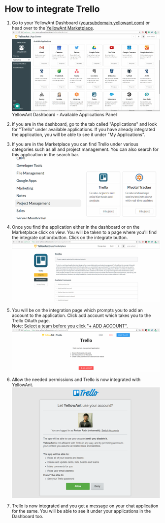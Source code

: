 # **How to integrate Trello**

1. Go to your YellowAnt Dashboard \([yoursubdomain.yellowant.com](/yoursubdomain.yellowant.com)\) or head over to the [YellowAnt Marketplace](https://www.yellowant.com/marketplace).  
   ![](/assets/InstaDash.jpg)YellowAnt Dashboard - Available Applications Panel

2. If you are in the dashboard, go to the tab called "Applications" and look for "Trello" under available applications. If you have already integrated the application, you will be able to see it under "My Applications".

3. If you are in the Marketplace you can find Trello under various categories such as all and project management. You can also search for this application in the search bar.  
   ![](/assets/trello1.png)

4. Once you find the application either in the dashboard or on the Marketplace click on view. You will be taken to a page where you'll find the integrate option/button. Click on the integrate button.  
   ![](/assets/trello2.png)

5. You will be on the integration page which prompts you to add an account to the application. Click add account which takes you to the Trello OAuth page.  
   Note: Select a team before you click "+ ADD ACCOUNT".  
   ![](/assets/trello4.png)

6. Allow the needed permissions and Trello is now integrated with YellowAnt.  
   ![](/assets/trello6.png)

7. Trello is now integrated and you get a message on your chat application for the same. You will be able to see it under your applications in the Dashboard too.



